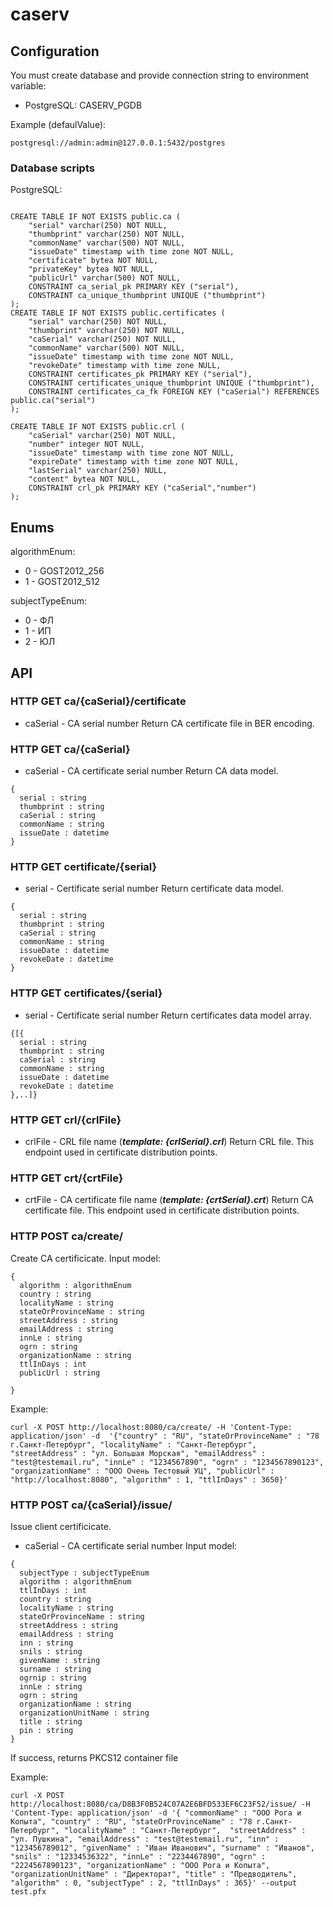 # caserv

## Configuration
You must create database and provide connection string to environment variable:
- PostgreSQL: CASERV_PGDB

Example (defaulValue):
```
postgresql://admin:admin@127.0.0.1:5432/postgres
```
### Database scripts
PostgreSQL:
```

CREATE TABLE IF NOT EXISTS public.ca (
	"serial" varchar(250) NOT NULL,
	"thumbprint" varchar(250) NOT NULL,
	"commonName" varchar(500) NOT NULL,
	"issueDate" timestamp with time zone NOT NULL,
	"certificate" bytea NOT NULL,
	"privateKey" bytea NOT NULL,
	"publicUrl" varchar(500) NOT NULL,
	CONSTRAINT ca_serial_pk PRIMARY KEY ("serial"),
	CONSTRAINT ca_unique_thumbprint UNIQUE ("thumbprint")
);
CREATE TABLE IF NOT EXISTS public.certificates (
	"serial" varchar(250) NOT NULL,
	"thumbprint" varchar(250) NOT NULL,
	"caSerial" varchar(250) NOT NULL,
	"commonName" varchar(500) NOT NULL,
	"issueDate" timestamp with time zone NOT NULL,
	"revokeDate" timestamp with time zone NULL,
	CONSTRAINT certificates_pk PRIMARY KEY ("serial"),
	CONSTRAINT certificates_unique_thumbprint UNIQUE ("thumbprint"),
	CONSTRAINT certificates_ca_fk FOREIGN KEY ("caSerial") REFERENCES public.ca("serial")
);

CREATE TABLE IF NOT EXISTS public.crl (
	"caSerial" varchar(250) NOT NULL,
	"number" integer NOT NULL,
	"issueDate" timestamp with time zone NOT NULL,
	"expireDate" timestamp with time zone NOT NULL,
	"lastSerial" varchar(250) NULL,
	"content" bytea NOT NULL,
	CONSTRAINT crl_pk PRIMARY KEY ("caSerial","number")
);

```


## Enums
algorithmEnum:
- 0 - GOST2012_256
- 1 - GOST2012_512

subjectTypeEnum:
- 0 - ФЛ
- 1 - ИП
- 2 - ЮЛ

## API

### HTTP GET ca/{caSerial}/certificate
- caSerial - CA serial number
Return CA certificate file in BER encoding.

### HTTP GET ca/{caSerial}
- caSerial - CA certificate serial number
Return CA data model.
```
{
  serial : string
  thumbprint : string
  caSerial : string
  commonName : string
  issueDate : datetime
}

```
### HTTP GET certificate/{serial}
- serial - Certificate serial number
Return certificate data model.
```
{
  serial : string
  thumbprint : string
  caSerial : string
  commonName : string
  issueDate : datetime
  revokeDate : datetime
}

```
### HTTP GET certificates/{serial}
- serial - Certificate serial number
Return certificates data model array.
```
{[{
  serial : string
  thumbprint : string
  caSerial : string
  commonName : string
  issueDate : datetime
  revokeDate : datetime
},..]}

```

### HTTP GET crl/{crlFile}
- crlFile - CRL file name (***template: {crlSerial}.crl***)
Return CRL file.
This endpoint used in certificate distribution points.

### HTTP GET crt/{crtFile}
- crtFile - CA certificate file name (***template: {crtSerial}.crt***)
Return CA certificate file.
This endpoint used in certificate distribution points.

### HTTP POST ca/create/
Create CA certificicate.
Input model:
```
{
  algorithm : algorithmEnum
  country : string
  localityName : string
  stateOrProvinceName : string
  streetAddress : string
  emailAddress : string
  innLe : string
  ogrn : string
  organizationName : string
  ttlInDays : int
  publicUrl : string

}
```
Example:
```
curl -X POST http://localhost:8080/ca/create/ -H 'Content-Type: application/json' -d  '{"country" : "RU", "stateOrProvinceName" : "78 г.Санкт-Петербург", "localityName" : "Санкт-Петербург", "streetAddress" : "ул. Большая Морская", "emailAddress" : "test@testemail.ru", "innLe" : "1234567890", "ogrn" : "1234567890123", "organizationName" : "ООО Очень Тестовый УЦ", "publicUrl" : "http://localhost:8080", "algorithm" : 1, "ttlInDays" : 3650}'
```


### HTTP POST ca/{caSerial}/issue/
Issue client certificicate.
- caSerial - CA certificate serial number
Input model:
```
{
  subjectType : subjectTypeEnum
  algorithm : algorithmEnum
  ttlInDays : int
  country : string
  localityName : string
  stateOrProvinceName : string
  streetAddress : string
  emailAddress : string
  inn : string
  snils : string
  givenName : string
  surname : string
  ogrnip : string
  innLe : string
  ogrn : string
  organizationName : string
  organizationUnitName : string
  title : string
  pin : string
}
```
If success, returns PKCS12 container file

Example:
```
curl -X POST http://localhost:8080/ca/D8B3F0B524C07A2E6BFD533EF6C23F52/issue/ -H 'Content-Type: application/json' -d '{ "commonName" : "ООО Рога и Копыта", "country" : "RU", "stateOrProvinceName" : "78 г.Санкт-Петербург", "localityName" : "Санкт-Петербург",  "streetAddress" : "ул. Пушкина", "emailAddress" : "test@testemail.ru", "inn" : "123456789012", "givenName" : "Иван Иванович", "surname" : "Иванов", "snils" : "12334536322", "innLe" : "2234467890", "ogrn" : "2224567890123", "organizationName" : "ООО Рога и Копыта", "organizationUnitName" : "Директорат", "title" : "Предводитель", "algorithm" : 0, "subjectType" : 2, "ttlInDays" : 365}' --output test.pfx
```

